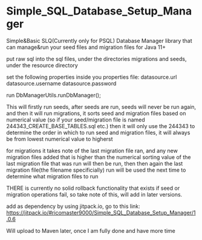 # Simple_SQL_Database_Setup_Manager
Simple&Basic SLQ(Currently only for PSQL) Database Manager library that can manage&run your seed files and migration files for Java 11+

put raw sql into the sql files, under the directories migrations and seeds, under the resource directory

set the following properties inside you properties file:
datasource.url
datasource.username
datasource.password

run DbManagerUtils.runDbManager();

This will firstly run seeds, after seeds are run, seeds will never be run again, and then it will run migrations, it sorts seed and migration files based on numerical value (so if your seed/migration file is named 244343_CREATE_BASE_TABLES.sql etc.) then it will only use the 244343 to determine the order in which to run seed and migration files, it will always be from lowest numerical value to higherst

for migrations it takes note of the last migration file ran, and any new migration files added that is higher than the numerical sorting value of the last migration file that was run will then be run, then then again the last migration file(the filename specificially) run will be used the next time to determine what migration files to run

THERE is currently no solid rollback functionality that exists if seed or migration operations fail, so take note of this, will add in later versions.

add as dependency by using jitpack.io, go to this link: https://jitpack.io/#ricomaster9000/Simple_SQL_Database_Setup_Manager/1.0.6

Will upload to Maven later, once I am fully done and have more time
